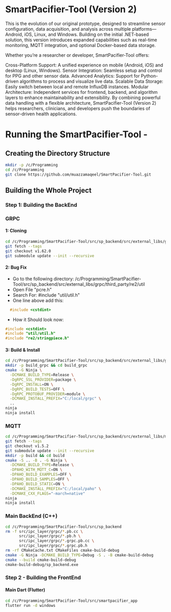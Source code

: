 # SmartPacifier-Tool (Version 2) 
This is the evolution of our original prototype, designed to streamline sensor configuration, data acquisition, and analysis across multiple platforms—Android, iOS, Linux, and Windows. Building on the initial .NET-based solution, this version introduces expanded capabilities such as real-time monitoring, MQTT integration, and optional Docker-based data storage.

Whether you’re a researcher or developer, SmartPacifier-Tool offers:

Cross-Platform Support: A unified experience on mobile (Android, iOS) and desktop (Linux, Windows).
Sensor Integration: Seamless setup and control for PPG and other sensor data.
Advanced Analytics: Support for Python-driven algorithms to process and visualize live data.
Scalable Data Storage: Easily switch between local and remote InfluxDB instances.
Modular Architecture: Independent services for frontend, backend, and algorithm layers to enhance maintainability and extensibility.
By combining powerful data handling with a flexible architecture, SmartPacifier-Tool (Version 2) helps researchers, clinicians, and developers push the boundaries of sensor-driven health applications.


# Running the SmartPacifier-Tool - 
## Creating the Directory Structure
```bash
mkdir -p /c/Programming
cd /c/Programming
git clone https://github.com/muazzamaqeel/SmartPacifier-Tool.git
```

## Building the Whole Project
### Step 1: Building the BackEnd

### GRPC 
#### 1: Cloning 
```bash
cd /c/Programming/SmartPacifier-Tool/src/sp_backend/src/external_libs/grpc
git fetch --tags
git checkout v1.62.0
git submodule update --init --recursive
```
#### 2: Bug Fix
- Go to the following directory:
  /c/Programming/SmartPacifier-Tool/src/sp_backend/src/external_libs/grpc/third_party/re2/util
- Open File "pcre.h"
- Search For: #include "util/util.h"
- One line above add this:
```c
  #include <cstdint>
```
- How it Should look now:
```c
#include <cstdint>
#include "util/util.h"
#include "re2/stringpiece.h"
```
#### 3: Build & Install
```bash
cd /c/Programming/SmartPacifier-Tool/src/sp_backend/src/external_libs/grpc
mkdir -p build_grpc && cd build_grpc
cmake -G Ninja \
  -DCMAKE_BUILD_TYPE=Release \
  -DgRPC_SSL_PROVIDER=package \
  -DgRPC_INSTALL=ON \
  -DgRPC_BUILD_TESTS=OFF \
  -DgRPC_PROTOBUF_PROVIDER=module \
  -DCMAKE_INSTALL_PREFIX="C:/local/grpc" \
  ..
ninja
ninja install
```

### MQTT
```bash
cd /c/Programming/SmartPacifier-Tool/src/sp_backend/src/external_libs/mqtt/paho.mqtt.cpp
git fetch --tags
git checkout v1.5.2
git submodule update --init --recursive
mkdir -p build && cd build
cmake -S .. -B . -G Ninja \
  -DCMAKE_BUILD_TYPE=Release \
  -DPAHO_WITH_MQTT_C=ON \
  -DPAHO_BUILD_EXAMPLES=OFF \
  -DPAHO_BUILD_SAMPLES=OFF \
  -DPAHO_BUILD_STATIC=ON \
  -DCMAKE_INSTALL_PREFIX="C:/local/paho" \
  -DCMAKE_CXX_FLAGS="-march=native"
ninja
ninja install
```

### Main BackEnd (C++) 
```bash
cd /c/Programming/SmartPacifier-Tool/src/sp_backend
rm -f src/ipc_layer/grpc/*.pb.cc \
      src/ipc_layer/grpc/*.pb.h \
      src/ipc_layer/grpc/*.grpc.pb.cc \
      src/ipc_layer/grpc/*.grpc.pb.h
rm -rf CMakeCache.txt CMakeFiles cmake-build-debug
cmake -G Ninja -DCMAKE_BUILD_TYPE=Debug -S . -B cmake-build-debug
cmake --build cmake-build-debug
cmake-build-debug/sp_backend.exe
```

### Step 2 - Building the FrontEnd
#### Main Dart (Flutter)
```bash
cd /c/Programming/SmartPacifier-Tool/src/smartpacifier_app
flutter run -d windows 
```
